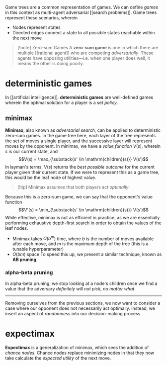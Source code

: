 Game trees are a common representation of games. We can define *games* in this context as multi-agent adversarial [[search problems]]. Game trees represent these scenarios, wherein
- Nodes represent states
- Directed edges connect a state to all possible states reachable within the next move

>[!note] Zero-sum Games
>A **zero-sum game** is one in which there are multiple [[rational agent]] who are competing *adversarially*. These agents have opposing utilities—i.e. when one player does well, it means the other is doing poorly.
# deterministic games
In [[artificial intelligence]]. **deterministic games** are well-defined games wherein the optimal solution for a player is a set *policy*.
## minimax
**Minimax**, also known as *adversarial search*, can be applied to deterministic zero-sum games. In the game tree here, each layer of the tree represents the set of moves a single player, and the successive layer will represent moves by the opponent. In minimax, we have a *value function* $V(s)$, wherein $s$ is our current state, and
$$V(s) = \max_{\substack{s' \in \mathrm{children}(s)}} V(s')$$
In layman's terms, $V(s)$ returns the *best possible outcome* for the current player given their current state. If we were to represent this as a game tree, this would be the leaf node of highest value.

>[!tip] Minimax assumes that both players act *optimally*.

Because this is a zero-sum game, we can say that the opponent's value function $$V'(s) = \min_{\substack{s' \in \mathrm{children}(s)}} V(s')$$
While effective, minimax is not as efficient in practice, as we are essentially performing exhaustive depth-first search in order to obtain the values of the leaf nodes.
- Minimax takes $O(b^m)$ time, where $b$ is the number of moves available after each move, and $m$ is the maximum depth of the tree (this is a tunable hyperparameter)
- $O(bm)$ space
To speed this up, we present a similar technique, known as **AB pruning**.

### alpha-beta pruning
In alpha-beta pruning, we stop looking at a node's children once we find a value that the adversary *definitely will not pick, no matter what*.

---
Removing ourselves from the previous sections, we now want to consider a case where our opponent does not necessarily act optimally. Instead, we insert an aspect of *randomness* into our decision-making process.
# expectimax
**Expectimax** is a generalization of minimax, which sees the addition of *chance nodes*. Chance nodes replace minimizing nodes in that they now take calculate the *expected utility* of the next move.